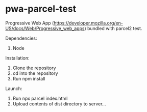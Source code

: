 # pwa-parcel-test
Progressive Web App (https://developer.mozilla.org/en-US/docs/Web/Progressive_web_apps) bundled with parcel2 test.

Dependencies:
1. Node

Installation:
1. Clone the repository
2. cd into the repository
3. Run
npm install

Launch:
1. Run
npx parcel index.html
2. Upload contents of dist directory to server...
